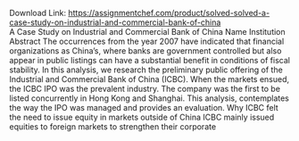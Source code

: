 Download Link: https://assignmentchef.com/product/solved-solved-a-case-study-on-industrial-and-commercial-bank-of-china
<br>
A Case Study on Industrial and Commercial Bank of China Name Institution Abstract The occurrences from the year 2007 have indicated that financial organizations as China’s, where banks are government controlled but also appear in public listings can have a substantial benefit in conditions of fiscal stability. In this analysis, we research the preliminary public offering of the Industrial and Commercial Bank of China (ICBC). When the markets ensued, the ICBC IPO was the prevalent industry. The company was the first to be listed concurrently in Hong Kong and Shanghai. This analysis, contemplates the way the IPO was managed and provides an evaluation. Why ICBC felt the need to issue equity in markets outside of China ICBC mainly issued equities to foreign markets to strengthen their corporate